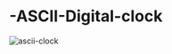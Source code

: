 # -ASCII-Digital-clock

![ascii-clock](https://github.com/user-attachments/assets/32da9e9d-2b01-4756-b904-001a12d3e022)
